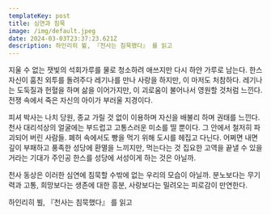```yaml
---
templateKey: post
title: 심연과 침묵
image: /img/default.jpeg
date: 2024-03-03T23:37:23.621Z
description: 하인리히 뷜, 『천사는 침묵했다』 를 읽고
---
```

지울 수 없는 잿빛의 석회가루를 물로 청소하려 애쓰지만 다시 하얀 가루로 남는다. 한스 자신이 훔친 외투를 돌려주다 레기나를 만나 사랑을 하지만, 이 마저도 처참하다. 레기나는 도둑질과 헌혈을 하며 삶을 이어가지만, 이 괴로움이 불어나서 영원할 것처럼 느낀다. 전쟁 속에서 죽은 자신의 아이가 부러울 지경이다. 

피셔 박사는 나치 당원, 종교 가릴 것 없이 이용하며 자신을 배불리 하며 권태를 느낀다. 천사 대리석상의 얼굴에는 부드럽고 고통스러운 미소를 띨 뿐이다. 그 안에서 철저히 파괴되어 버린 사람들. 폐허 속에서도 빵을 먹기 위해 도시를 헤집고 다닌다. 어쩌면 내면 깊이 부패하고 풍족한 성당에 환멸을 느끼지만, 먹는다는 것 집요한 고역을 끝낼 수 있을 거라는 기대가 주인공 한스를 성당에 서성이게 하는 것은 아닐까. 

천사 동상은 이러한 심연에 침묵할 수밖에 없는 우리의 모습이 아닐까. 분노보다는 무기력과 고통, 희망보다는 생존에 대한 흥분, 사랑보다는 밀려오는 피로감이 만연한다.

하인리히 뷜, 『천사는 침묵했다』 를 읽고